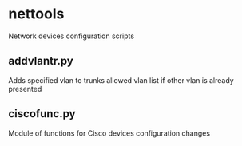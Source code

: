 # nettools
Network devices configuration scripts

## addvlantr.py
Adds specified vlan to trunks allowed vlan list if other vlan is already presented

## ciscofunc.py
Module of functions for Cisco devices configuration changes



